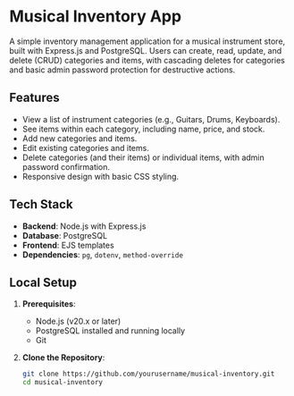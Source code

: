 # Musical Inventory App

A simple inventory management application for a musical instrument store, built with Express.js and PostgreSQL. Users can create, read, update, and delete (CRUD) categories and items, with cascading deletes for categories and basic admin password protection for destructive actions.

## Features
- View a list of instrument categories (e.g., Guitars, Drums, Keyboards).
- See items within each category, including name, price, and stock.
- Add new categories and items.
- Edit existing categories and items.
- Delete categories (and their items) or individual items, with admin password confirmation.
- Responsive design with basic CSS styling.

## Tech Stack
- **Backend**: Node.js with Express.js
- **Database**: PostgreSQL
- **Frontend**: EJS templates
- **Dependencies**: `pg`, `dotenv`, `method-override`

## Local Setup
1. **Prerequisites**:
   - Node.js (v20.x or later)
   - PostgreSQL installed and running locally
   - Git

2. **Clone the Repository**:
   ```bash
   git clone https://github.com/yourusername/musical-inventory.git
   cd musical-inventory